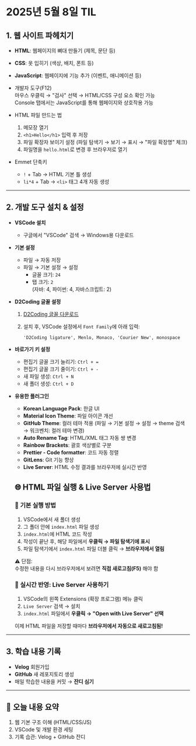 # 2025년 5월 8일 TIL

## 1. 웹 사이트 파헤치기

- **HTML**: 웹페이지의 뼈대 만들기 (제목, 문단 등)
- **CSS**: 옷 입히기 (색상, 배치, 폰트 등)
- **JavaScript**: 웹페이지에 기능 추가 (이벤트, 애니메이션 등)

- 개발자 도구(F12)  
  마우스 우클릭 → "검사" 선택 → HTML/CSS 구성 요소 확인 가능  
  Console 탭에서는 JavaScript를 통해 웹페이지와 상호작용 가능

- HTML 파일 만드는 법
  1. 메모장 열기
  2. `<h1>Hello</h1>` 입력 후 저장
  3. 파일 확장자 보이기 설정 (파일 탐색기 → 보기 → 표시 → "파일 확장명" 체크)
  4. 파일명을 `hello.html`로 변경 후 브라우저로 열기

- Emmet 단축키
  - `!` + Tab → HTML 기본 틀 생성
  - `li*4` + Tab → `<li>` 태그 4개 자동 생성

---

## 2. 개발 도구 설치 & 설정

- **VSCode 설치**
  - 구글에서 "VSCode" 검색 → Windows용 다운로드

- **기본 설정**
  - 파일 → 자동 저장
  - 파일 → 기본 설정 → 설정
    - 글꼴 크기: `24`
    - 탭 크기: `2`  
      (자바: 4, 파이썬: 4, 자바스크립트: 2)

- **D2Coding 글꼴 설정**
  1. [D2Coding 글꼴 다운로드](https://github.com/naver/d2codingfont/releases)
  2. 설치 후, VSCode 설정에서 `Font Family`에 아래 입력:

     ```
     'D2Coding ligature', Menlo, Monaco, 'Courier New', monospace
     ```
     
- **바로가기 키 설정**
  - 편집기 글꼴 크기 늘리기: `Ctrl + =`
  - 편집기 글꼴 크기 줄이기: `Ctrl + -`
  - 새 파일 생성: `Ctrl + N`
  - 새 폴더 생성: `Ctrl + D`


- **유용한 플러그인**
  - **Korean Language Pack**: 한글 UI
  - **Material Icon Theme**: 파일 아이콘 개선
  - **GitHub Theme**: 컬러 테마 적용 (파일 → 기본 설정 → 설정 → theme 검색 → 워크벤치: 컬러 테마 변경)
  - **Auto Rename Tag**: HTML/XML 태그 자동 쌍 변경
  - **Rainbow Brackets**: 괄호 색상별로 구분
  - **Prettier - Code formatter**: 코드 자동 정렬
  - **GitLens**: Git 기능 향상
  - **Live Server**: HTML 수정 결과를 브라우저에 실시간 반영  


  ## 🌐 HTML 파일 실행 & Live Server 사용법
  
  ### 📝 기본 실행 방법
  
  1. VSCode에서 새 폴더 생성
  2. 그 폴더 안에 `index.html` 파일 생성
  3. `index.html`에 HTML 코드 작성
  4. 작성이 끝난 후, 해당 파일에서 **우클릭 → 파일 탐색기에 표시**
  5. 파일 탐색기에서 `index.html` 파일 더블 클릭 → **브라우저에서 열림**
  
  ⚠️ 단점:  
  수정한 내용을 다시 브라우저에서 보려면 **직접 새로고침(F5)** 해야 함
  
  ### 🚀 실시간 반영: Live Server 사용하기
  
  1. VSCode의 왼쪽 Extensions (확장 프로그램) 메뉴 클릭
  2. `Live Server` 검색 → 설치
  3. `index.html` 파일에서 **우클릭 → "Open with Live Server" 선택**
  
  이제 HTML 파일을 저장할 때마다 **브라우저에서 자동으로 새로고침됨!**


---

## 3. 학습 내용 기록

- **Velog** 회원가입  
- **GitHub** 새 레포지토리 생성  
- 매일 학습한 내용을 커밋 → **잔디 심기**

---


## 🔁 오늘 내용 요약

1. 웹 기본 구조 이해 (HTML/CSS/JS)
2. VSCode 및 개발 환경 세팅
3. 기록 습관: Velog + GitHub 잔디

